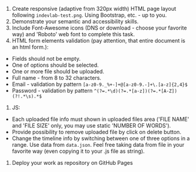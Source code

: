 1. Create responsive (adaptive from 320px width) HTML page layout following `indevlab-test.png`. Using Bootstrap, etc. - up to you.
1. Demonstrate your semantic and accessibility skills.
1. Include Font-Awesome icons (DNS or download - choose your favorite way) and 'Roboto' web font to complete this task.
1. HTML form elements validation (pay attention, that entire document is an html form.):

  - Fields should not be empty.
  - One of options should be selected.
  - One or more file should be uploaded.
  - Full name  - from 8 to 32 characters.
  - Email - validation by pattern `[a-z0-9._%+-]+@[a-z0-9.-]+\.[a-z]{2,4}$`
  - Password - validation by pattern `^(?=.*\d)(?=.*[a-z])(?=.*[A-Z])(?!.*\s).*$`

1. JS:

  - Each uploaded file info must shown in uploaded files area ('FILE NAME' and 'FILE SIZE' only, you may use static 'NUMBER OF WORDS').
  - Provide possibility to remove uploaded file by click on delete button.
  - Change the timeline info by switching between one of three options in a range. Use data from `data.json`. Feel free taking data from file in your favorite way (even copying it to your .js file as string).

1. Deploy your work as repository on GitHub Pages

